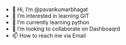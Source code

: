 - 👋 Hi, I’m @pavankumarbhagat
- 👀 I’m interested in learning GIT
- 🌱 I’m currently learning python
- 💞️ I’m looking to collaborate on Dashboaqrd
- 📫 How to reach me via Email

<!---
pavankumarbhagat/pavankumarbhagat is a ✨ special ✨ repository because its `README.md` (this file) appears on your GitHub profile.
You can click the Preview link to take a look at your changes.
--->
